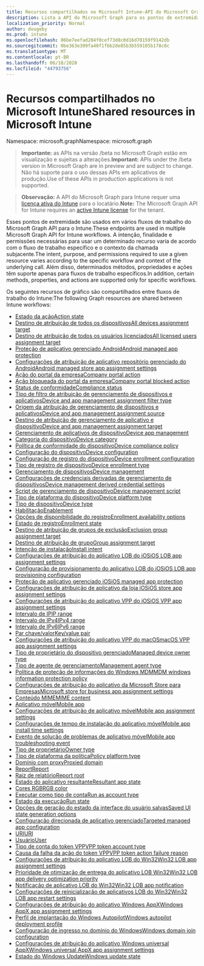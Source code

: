 ```yaml
---
title: Recursos compartilhados no Microsoft Intune-API do Microsoft Graph
description: Lista a API do Microsoft Graph para os pontos de extremidade do Intune (REST) que dão suporte a vários fluxos de trabalho para uma organização de locatário.
localization_priority: Normal
author: dougeby
ms.prod: intune
ms.openlocfilehash: 06be7eefad204f0cef73d8c0d16d70159f9142db
ms.sourcegitcommit: 0be363e309fa40f1fbb2de85b3b559105b178c0c
ms.translationtype: MT
ms.contentlocale: pt-BR
ms.lasthandoff: 06/18/2020
ms.locfileid: "44793756"
---
```

# <a name="shared-resources-in-microsoft-intune"></a><span data-ttu-id="95f4b-103">Recursos compartilhados no Microsoft Intune</span><span class="sxs-lookup"><span data-stu-id="95f4b-103">Shared resources in Microsoft Intune</span></span>

<span data-ttu-id="95f4b-104">Namespace: microsoft.graph</span><span class="sxs-lookup"><span data-stu-id="95f4b-104">Namespace: microsoft.graph</span></span>

> <span data-ttu-id="95f4b-105">**Importante:** as APIs na versão /beta no Microsoft Graph estão em visualização e sujeitas a alterações.</span><span class="sxs-lookup"><span data-stu-id="95f4b-105">**Important:** APIs under the /beta version in Microsoft Graph are in preview and are subject to change.</span></span> <span data-ttu-id="95f4b-106">Não há suporte para o uso dessas APIs em aplicativos de produção.</span><span class="sxs-lookup"><span data-stu-id="95f4b-106">Use of these APIs in production applications is not supported.</span></span>

> <span data-ttu-id="95f4b-107">**Observação:** A API do Microsoft Graph para Intune requer uma [licença ativa do Intune](https://go.microsoft.com/fwlink/?linkid=839381) para o locatário.</span><span class="sxs-lookup"><span data-stu-id="95f4b-107">**Note:** The Microsoft Graph API for Intune requires an [active Intune license](https://go.microsoft.com/fwlink/?linkid=839381) for the tenant.</span></span>

<span data-ttu-id="95f4b-108">Esses pontos de extremidade são usados em vários fluxos de trabalho do Microsoft Graph API para o Intune.</span><span class="sxs-lookup"><span data-stu-id="95f4b-108">These endpoints are used in multiple Microsoft Graph API for Intune workflows.</span></span>  <span data-ttu-id="95f4b-109">A intenção, finalidade e permissões necessárias para usar um determinado recurso varia de acordo com o fluxo de trabalho específico e o contexto da chamada subjacente.</span><span class="sxs-lookup"><span data-stu-id="95f4b-109">The intent, purpose, and permissions required to use a given resource varies according to the specific workflow and context of the underlying call.</span></span>  <span data-ttu-id="95f4b-110">Além disso, determinados métodos, propriedades e ações têm suporte apenas para fluxos de trabalho específicos.</span><span class="sxs-lookup"><span data-stu-id="95f4b-110">In addition, certain methods, properties, and actions are supported only for specific workflows.</span></span>

<span data-ttu-id="95f4b-111">Os seguintes recursos de gráfico são compartilhados entre fluxos de trabalho do Intune:</span><span class="sxs-lookup"><span data-stu-id="95f4b-111">The following Graph resources are shared between Intune workflows:</span></span>

- [<span data-ttu-id="95f4b-112">Estado da ação</span><span class="sxs-lookup"><span data-stu-id="95f4b-112">Action state</span></span>](intune-shared-actionstate.md)
- [<span data-ttu-id="95f4b-113">Destino de atribuição de todos os dispositivos</span><span class="sxs-lookup"><span data-stu-id="95f4b-113">All devices assignment target</span></span>](intune-shared-alldevicesassignmenttarget.md)
- [<span data-ttu-id="95f4b-114">Destino de atribuição de todos os usuários licenciados</span><span class="sxs-lookup"><span data-stu-id="95f4b-114">All licensed users assignment target</span></span>](intune-shared-alllicensedusersassignmenttarget.md)
- [<span data-ttu-id="95f4b-115">Proteção de aplicativo gerenciado Android</span><span class="sxs-lookup"><span data-stu-id="95f4b-115">Android managed app protection</span></span>](intune-shared-androidmanagedappprotection.md)
- [<span data-ttu-id="95f4b-116">Configurações de atribuição de aplicativo repositório gerenciado do Android</span><span class="sxs-lookup"><span data-stu-id="95f4b-116">Android managed store app assignment settings</span></span>](intune-shared-androidmanagedstoreappassignmentsettings.md)
- [<span data-ttu-id="95f4b-117">Ação do portal da empresa</span><span class="sxs-lookup"><span data-stu-id="95f4b-117">Company portal action</span></span>](intune-shared-companyportalaction.md)
- [<span data-ttu-id="95f4b-118">Ação bloqueada do portal da empresa</span><span class="sxs-lookup"><span data-stu-id="95f4b-118">Company portal blocked action</span></span>](intune-shared-companyportalblockedaction.md)
- [<span data-ttu-id="95f4b-119">Status de conformidade</span><span class="sxs-lookup"><span data-stu-id="95f4b-119">Compliance status</span></span>](intune-shared-compliancestatus.md)
- [<span data-ttu-id="95f4b-120">Tipo de filtro de atribuição de gerenciamento de dispositivos e aplicativos</span><span class="sxs-lookup"><span data-stu-id="95f4b-120">Device and app management assignment filter type</span></span>](intune-shared-deviceandappmanagementassignmentfiltertype.md)
- [<span data-ttu-id="95f4b-121">Origem da atribuição de gerenciamento de dispositivos e aplicativos</span><span class="sxs-lookup"><span data-stu-id="95f4b-121">Device and app management assignment source</span></span>](intune-shared-deviceandappmanagementassignmentsource.md)
- [<span data-ttu-id="95f4b-122">Destino de atribuição de gerenciamento de aplicativo e dispositivo</span><span class="sxs-lookup"><span data-stu-id="95f4b-122">Device and app management assignment target</span></span>](intune-shared-deviceandappmanagementassignmenttarget.md)
- [<span data-ttu-id="95f4b-123">Gerenciamento de aplicativos de dispositivo</span><span class="sxs-lookup"><span data-stu-id="95f4b-123">Device app management</span></span>](intune-shared-deviceappmanagement.md)
- [<span data-ttu-id="95f4b-124">Categoria do dispositivo</span><span class="sxs-lookup"><span data-stu-id="95f4b-124">Device category</span></span>](intune-shared-devicecategory.md)
- [<span data-ttu-id="95f4b-125">Política de conformidade do dispositivo</span><span class="sxs-lookup"><span data-stu-id="95f4b-125">Device compliance policy</span></span>](intune-shared-devicecompliancepolicy.md)
- [<span data-ttu-id="95f4b-126">Configuração do dispositivo</span><span class="sxs-lookup"><span data-stu-id="95f4b-126">Device configuration</span></span>](intune-shared-deviceconfiguration.md)
- [<span data-ttu-id="95f4b-127">Configuração de registro do dispositivo</span><span class="sxs-lookup"><span data-stu-id="95f4b-127">Device enrollment configuration</span></span>](intune-shared-deviceenrollmentconfiguration.md)
- [<span data-ttu-id="95f4b-128">Tipo de registro de dispositivo</span><span class="sxs-lookup"><span data-stu-id="95f4b-128">Device enrollment type</span></span>](intune-shared-deviceenrollmenttype.md)
- [<span data-ttu-id="95f4b-129">Gerenciamento de dispositivos</span><span class="sxs-lookup"><span data-stu-id="95f4b-129">Device management</span></span>](intune-shared-devicemanagement.md)
- [<span data-ttu-id="95f4b-130">Configurações de credenciais derivadas de gerenciamento de dispositivos</span><span class="sxs-lookup"><span data-stu-id="95f4b-130">Device management derived credential settings</span></span>](intune-shared-devicemanagementderivedcredentialsettings.md)
- [<span data-ttu-id="95f4b-131">Script de gerenciamento de dispositivo</span><span class="sxs-lookup"><span data-stu-id="95f4b-131">Device management script</span></span>](intune-shared-devicemanagementscript.md)
- [<span data-ttu-id="95f4b-132">Tipo de plataforma do dispositivo</span><span class="sxs-lookup"><span data-stu-id="95f4b-132">Device platform type</span></span>](intune-shared-deviceplatformtype.md)
- [<span data-ttu-id="95f4b-133">Tipo de dispositivo</span><span class="sxs-lookup"><span data-stu-id="95f4b-133">Device type</span></span>](intune-shared-devicetype.md)
- [<span data-ttu-id="95f4b-134">Habilitação</span><span class="sxs-lookup"><span data-stu-id="95f4b-134">Enablement</span></span>](intune-shared-enablement.md)
- [<span data-ttu-id="95f4b-135">Opções de disponibilidade do registro</span><span class="sxs-lookup"><span data-stu-id="95f4b-135">Enrollment availability options</span></span>](intune-shared-enrollmentavailabilityoptions.md)
- [<span data-ttu-id="95f4b-136">Estado de registro</span><span class="sxs-lookup"><span data-stu-id="95f4b-136">Enrollment state</span></span>](intune-shared-enrollmentstate.md)
- [<span data-ttu-id="95f4b-137">Destino de atribuição de grupos de exclusão</span><span class="sxs-lookup"><span data-stu-id="95f4b-137">Exclusion group assignment target</span></span>](intune-shared-exclusiongroupassignmenttarget.md)
- [<span data-ttu-id="95f4b-138">Destino de atribuição de grupo</span><span class="sxs-lookup"><span data-stu-id="95f4b-138">Group assignment target</span></span>](intune-shared-groupassignmenttarget.md)
- [<span data-ttu-id="95f4b-139">Intenção de instalação</span><span class="sxs-lookup"><span data-stu-id="95f4b-139">Install intent</span></span>](intune-shared-installintent.md)
- [<span data-ttu-id="95f4b-140">Configurações de atribuição do aplicativo LOB do iOS</span><span class="sxs-lookup"><span data-stu-id="95f4b-140">iOS LOB app assignment settings</span></span>](intune-shared-ioslobappassignmentsettings.md)
- [<span data-ttu-id="95f4b-141">Configuração de provisionamento do aplicativo LOB do iOS</span><span class="sxs-lookup"><span data-stu-id="95f4b-141">iOS LOB app provisioning configuration</span></span>](intune-shared-ioslobappprovisioningconfiguration.md)
- [<span data-ttu-id="95f4b-142">Proteção de aplicativo gerenciado iOS</span><span class="sxs-lookup"><span data-stu-id="95f4b-142">iOS managed app protection</span></span>](intune-shared-iosmanagedappprotection.md)
- [<span data-ttu-id="95f4b-143">Configurações de atribuição de aplicativo da loja iOS</span><span class="sxs-lookup"><span data-stu-id="95f4b-143">iOS store app assignment settings</span></span>](intune-shared-iosstoreappassignmentsettings.md)
- [<span data-ttu-id="95f4b-144">Configurações de atribuição do aplicativo VPP do iOS</span><span class="sxs-lookup"><span data-stu-id="95f4b-144">iOS VPP app assignment settings</span></span>](intune-shared-iosvppappassignmentsettings.md)
- [<span data-ttu-id="95f4b-145">Intervalo de IP</span><span class="sxs-lookup"><span data-stu-id="95f4b-145">IP range</span></span>](intune-shared-iprange.md)
- [<span data-ttu-id="95f4b-146">Intervalo de IPv4</span><span class="sxs-lookup"><span data-stu-id="95f4b-146">IPv4 range</span></span>](intune-shared-ipv4range.md)
- [<span data-ttu-id="95f4b-147">Intervalo de IPv6</span><span class="sxs-lookup"><span data-stu-id="95f4b-147">IPv6 range</span></span>](intune-shared-ipv6range.md)
- [<span data-ttu-id="95f4b-148">Par chave/valor</span><span class="sxs-lookup"><span data-stu-id="95f4b-148">Key/value pair</span></span>](intune-shared-keyvaluepair.md)
- [<span data-ttu-id="95f4b-149">Configurações de atribuição do aplicativo VPP do macOS</span><span class="sxs-lookup"><span data-stu-id="95f4b-149">macOS VPP app assignment settings</span></span>](intune-shared-macosvppappassignmentsettings.md)
- [<span data-ttu-id="95f4b-150">Tipo de proprietário do dispositivo gerenciado</span><span class="sxs-lookup"><span data-stu-id="95f4b-150">Managed device owner type</span></span>](intune-shared-manageddeviceownertype.md)
- [<span data-ttu-id="95f4b-151">Tipo de agente de gerenciamento</span><span class="sxs-lookup"><span data-stu-id="95f4b-151">Management agent type</span></span>](intune-shared-managementagenttype.md)
- [<span data-ttu-id="95f4b-152">Política de proteção de informações do Windows MDM</span><span class="sxs-lookup"><span data-stu-id="95f4b-152">MDM windows information protection policy</span></span>](intune-shared-mdmwindowsinformationprotectionpolicy.md)
- [<span data-ttu-id="95f4b-153">Configurações de atribuição do aplicativo da Microsoft Store para Empresas</span><span class="sxs-lookup"><span data-stu-id="95f4b-153">Microsoft store for business app assignment settings</span></span>](intune-shared-microsoftstoreforbusinessappassignmentsettings.md)
- [<span data-ttu-id="95f4b-154">Conteúdo MIME</span><span class="sxs-lookup"><span data-stu-id="95f4b-154">MIME content</span></span>](intune-shared-mimecontent.md)
- [<span data-ttu-id="95f4b-155">Aplicativo móvel</span><span class="sxs-lookup"><span data-stu-id="95f4b-155">Mobile app</span></span>](intune-shared-mobileapp.md)
- [<span data-ttu-id="95f4b-156">Configurações de atribuição de aplicativo móvel</span><span class="sxs-lookup"><span data-stu-id="95f4b-156">Mobile app assignment settings</span></span>](intune-shared-mobileappassignmentsettings.md)
- [<span data-ttu-id="95f4b-157">Configurações de tempo de instalação do aplicativo móvel</span><span class="sxs-lookup"><span data-stu-id="95f4b-157">Mobile app install time settings</span></span>](intune-shared-mobileappinstalltimesettings.md)
- [<span data-ttu-id="95f4b-158">Evento de solução de problemas de aplicativo móvel</span><span class="sxs-lookup"><span data-stu-id="95f4b-158">Mobile app troubleshooting event</span></span>](intune-shared-mobileapptroubleshootingevent.md)
- [<span data-ttu-id="95f4b-159">Tipo de proprietário</span><span class="sxs-lookup"><span data-stu-id="95f4b-159">Owner type</span></span>](intune-shared-ownertype.md)
- [<span data-ttu-id="95f4b-160">Tipo de plataforma da política</span><span class="sxs-lookup"><span data-stu-id="95f4b-160">Policy platform type</span></span>](intune-shared-policyplatformtype.md)
- [<span data-ttu-id="95f4b-161">Domínio com proxy</span><span class="sxs-lookup"><span data-stu-id="95f4b-161">Proxied domain</span></span>](intune-shared-proxieddomain.md)
- [<span data-ttu-id="95f4b-162">Report</span><span class="sxs-lookup"><span data-stu-id="95f4b-162">Report</span></span>](intune-shared-report.md)
- [<span data-ttu-id="95f4b-163">Raiz de relatório</span><span class="sxs-lookup"><span data-stu-id="95f4b-163">Report root</span></span>](intune-shared-reportroot.md)
- [<span data-ttu-id="95f4b-164">Estado do aplicativo resultante</span><span class="sxs-lookup"><span data-stu-id="95f4b-164">Resultant app state</span></span>](intune-shared-resultantappstate.md)
- [<span data-ttu-id="95f4b-165">Cores RGB</span><span class="sxs-lookup"><span data-stu-id="95f4b-165">RGB color</span></span>](intune-shared-rgbcolor.md)
- [<span data-ttu-id="95f4b-166">Executar como tipo de conta</span><span class="sxs-lookup"><span data-stu-id="95f4b-166">Run as account type</span></span>](intune-shared-runasaccounttype.md)
- [<span data-ttu-id="95f4b-167">Estado da execução</span><span class="sxs-lookup"><span data-stu-id="95f4b-167">Run state</span></span>](intune-shared-runstate.md)
- [<span data-ttu-id="95f4b-168">Opções de geração do estado da interface do usuário salvas</span><span class="sxs-lookup"><span data-stu-id="95f4b-168">Saved UI state generation options</span></span>](intune-shared-saveduistategenerationoptions.md)
- [<span data-ttu-id="95f4b-169">Configuração direcionada de aplicativo gerenciado</span><span class="sxs-lookup"><span data-stu-id="95f4b-169">Targeted managed app configuration</span></span>](intune-shared-targetedmanagedappconfiguration.md)
- [<span data-ttu-id="95f4b-170">URI</span><span class="sxs-lookup"><span data-stu-id="95f4b-170">URI</span></span>](intune-shared-uri.md)
- [<span data-ttu-id="95f4b-171">Usuário</span><span class="sxs-lookup"><span data-stu-id="95f4b-171">User</span></span>](intune-shared-user.md)
- [<span data-ttu-id="95f4b-172">Tipo de conta do token VPP</span><span class="sxs-lookup"><span data-stu-id="95f4b-172">VPP token account type</span></span>](intune-shared-vpptokenaccounttype.md)
- [<span data-ttu-id="95f4b-173">Causa da falha da ação do token VPP</span><span class="sxs-lookup"><span data-stu-id="95f4b-173">VPP token action failure reason</span></span>](intune-shared-vpptokenactionfailurereason.md)
- [<span data-ttu-id="95f4b-174">Configurações de atribuição do aplicativo LOB do Win32</span><span class="sxs-lookup"><span data-stu-id="95f4b-174">Win32 LOB app assignment settings</span></span>](intune-shared-win32lobappassignmentsettings.md)
- [<span data-ttu-id="95f4b-175">Prioridade de otimização de entrega do aplicativo LOB Win32</span><span class="sxs-lookup"><span data-stu-id="95f4b-175">Win32 LOB app delivery optimization priority</span></span>](intune-shared-win32lobappdeliveryoptimizationpriority.md)
- [<span data-ttu-id="95f4b-176">Notificação de aplicativo LOB do Win32</span><span class="sxs-lookup"><span data-stu-id="95f4b-176">Win32 LOB app notification</span></span>](intune-shared-win32lobappnotification.md)
- [<span data-ttu-id="95f4b-177">Configurações de reinicialização de aplicativos LOB do Win32</span><span class="sxs-lookup"><span data-stu-id="95f4b-177">Win32 LOB app restart settings</span></span>](intune-shared-win32lobapprestartsettings.md)
- [<span data-ttu-id="95f4b-178">Configurações de atribuição do aplicativo Windows AppX</span><span class="sxs-lookup"><span data-stu-id="95f4b-178">Windows AppX app assignment settings</span></span>](intune-shared-windowsappxappassignmentsettings.md)
- [<span data-ttu-id="95f4b-179">Perfil de implantação do Windows Autopilot</span><span class="sxs-lookup"><span data-stu-id="95f4b-179">Windows autopilot deployment profile</span></span>](intune-shared-windowsautopilotdeploymentprofile.md)
- [<span data-ttu-id="95f4b-180">Configuração de ingresso no domínio do Windows</span><span class="sxs-lookup"><span data-stu-id="95f4b-180">Windows domain join configuration</span></span>](intune-shared-windowsdomainjoinconfiguration.md)
- [<span data-ttu-id="95f4b-181">Configurações de atribuição do aplicativo Windows universal AppX</span><span class="sxs-lookup"><span data-stu-id="95f4b-181">Windows universal AppX app assignment settings</span></span>](intune-shared-windowsuniversalappxappassignmentsettings.md)
- [<span data-ttu-id="95f4b-182">Estado do Windows Update</span><span class="sxs-lookup"><span data-stu-id="95f4b-182">Windows update state</span></span>](intune-shared-windowsupdatestate.md)